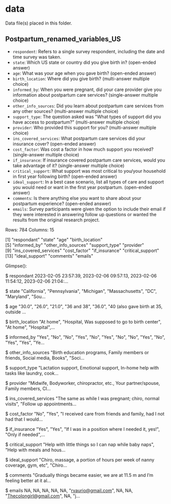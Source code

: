 # data

Data file(s) placed in this folder.


## Postpartum_renamed_variables_US


- `respondent`: Refers to a single survey respondent, including the date and time survey was taken.
- `state`: Which US state or country did you give birth in? (open-ended answer)
- `age`: What was your age when you gave birth? (open-ended answer)
- `birth_location`: Where did you give birth? (multi-answer multiple choice)
- `informed_by`: When you were pregnant, did your care provider give you information about postpartum care services? (single-answer multiple choice)
- `other_info_sources`: Did you learn about postpartum care services from any other sources? (multi-answer multiple choice)
- `support_type`: The question asked was "What types of support did you have access to postpartum?" (multi-answer multiple choice)
- `provider`: Who provided this support for you? (multi-answer multiple choice)
- `ins_covered_services`: What postpartum care services did your insurance cover? (open-ended answer)
- `cost_factor`: Was cost a factor in how much support you received? (single-answer multiple choice)
- `if_insurance`: If insurance covered postpartum care services, would you take advantage of it? (single-answer multiple choice)
- `critical_support`: What support was most critical to you/your household in first year following birth? (open-ended answer)
- `ideal_support`: In a best case scenario, list all types of care and support you would need or want in the first year postpartum. (open-ended answer) 
- `comments`: Is there anything else you want to share about your postpartum experience? (open-ended answer)
- `emails`: Survey participants were given the option to include their email if they were interested in answering follow up questions or wanted the results from the original research project.

Rows: 784
Columns: 15

[1] "respondant"           "state"                "age"                  "birth_location"      
[5] "informed_by"          "other_info_sources"   "support_type"         "provider"            
[9] "ins_covered_services" "cost_factor"          "if_insurance"         "critical_support"    
[13] "ideal_support"        "comments"             "emails"

Glimpse():

$ respondant           <dttm> 2023-02-05 23:57:39, 2023-02-06 09:57:13, 2023-02-06 11:54:12, 2023-02-06 21:04:…

$ state                <chr> "California", "Pennsylvania", "Michigan", "Massachusetts", "DC", "Maryland", "Sou…

$ age                  <chr> "30.0", "26.0", "21.0", "36 and 38", "36.0", "40 (also gave birth at 35, outside …

$ birth_location       <chr> "At home", "Hospital, Was supposed to go to birth center", "At home", "Hospital",…

$ informed_by          <chr> "Yes", "No", "No", "Yes", "No", "Yes", "No", "No", "Yes", "No", "Yes", "Yes", "Ye…

$ other_info_sources   <chr> "Birth education programs, Family members or friends, Social media, Books", "Soci…

$ support_type         <chr> "Lactation support, Emotional support, In-home help with tasks like laundry, cook…

$ provider             <chr> "Midwife, Bodyworker, chiropractor, etc., Your partner/spouse, Family members, Cl…

$ ins_covered_services <chr> "The same as while I was pregnant; chiro, normal visits", "Follow up appointments…

$ cost_factor          <chr> "No", "Yes", "I received care from friends and family, had I not had that I would…

$ if_insurance         <chr> "Yes", "Yes", "If I was in a position where I needed it, yes!", "Only if needed",…

$ critical_support     <chr> "Help with little things so I can nap while baby naps", "Help with meals and hous…

$ ideal_support        <chr> "Chiro, massage, a portion of hours per week of nanny coverage, gym, etc", "Chiro…

$ comments             <chr> "Gradually things became easier, we are at 11.5 m and I’m feeling better at it al…

$ emails               <chr> NA, NA, NA, NA, NA, "rvaurio@gmail.com", NA, NA, "Thecolongirl@gmail.com", NA, "j…
